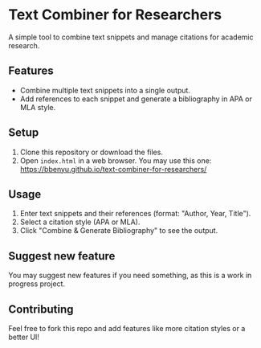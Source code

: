 # Text Combiner for Researchers
A simple tool to combine text snippets and manage citations for academic research.

## Features
- Combine multiple text snippets into a single output.
- Add references to each snippet and generate a bibliography in APA or MLA style.

## Setup
1. Clone this repository or download the files.
2. Open `index.html` in a web browser. You may use this one: https://bbenyu.github.io/text-combiner-for-researchers/

## Usage
1. Enter text snippets and their references (format: "Author, Year, Title").
2. Select a citation style (APA or MLA).
3. Click "Combine & Generate Bibliography" to see the output.

## Suggest new feature
You may suggest new features if you need something, as this is a work in progress project.

## Contributing
Feel free to fork this repo and add features like more citation styles or a better UI!
